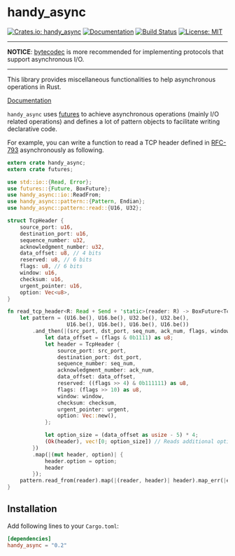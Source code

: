 handy_async
===========

[![Crates.io: handy_async](http://meritbadge.herokuapp.com/handy_async)](https://crates.io/crates/handy_async)
[![Documentation](https://docs.rs/handy_async/badge.svg)](https://docs.rs/handy_async)
[![Build Status](https://travis-ci.org/sile/handy_async.svg?branch=master)](https://travis-ci.org/sile/handy_async)
[![License: MIT](https://img.shields.io/badge/license-MIT-blue.svg)](LICENSE)

---

**NOTICE**: [bytecodec](https://github.com/sile/bytecodec) is more recommended for implementing protocols that support asynchronous I/O.

---

This library provides miscellaneous functionalities to help asynchronous operations in Rust.

[Documentation](https://docs.rs/handy_async)

`handy_async` uses [futures](https://github.com/alexcrichton/futures-rs) to
achieve asynchronous operations (mainly I/O related operations)
and defines a lot of pattern objects to facilitate writing declarative code.

For example, you can write a function to read a TCP header
defined in [RFC-793](https://www.ietf.org/rfc/rfc793.txt) asynchronously as following.

```rust
extern crate handy_async;
extern crate futures;

use std::io::{Read, Error};
use futures::{Future, BoxFuture};
use handy_async::io::ReadFrom;
use handy_async::pattern::{Pattern, Endian};
use handy_async::pattern::read::{U16, U32};

struct TcpHeader {
    source_port: u16,
    destination_port: u16,
    sequence_number: u32,
    acknowledgment_number: u32,
    data_offset: u8, // 4 bits
    reserved: u8, // 6 bits
    flags: u8, // 6 bits
    window: u16,
    checksum: u16,
    urgent_pointer: u16,
    option: Vec<u8>,
}

fn read_tcp_header<R: Read + Send + 'static>(reader: R) -> BoxFuture<TcpHeader, Error> {
    let pattern = (U16.be(), U16.be(), U32.be(), U32.be(),
                   U16.be(), U16.be(), U16.be(), U16.be())
        .and_then(|(src_port, dst_port, seq_num, ack_num, flags, window, checksum, urgent)| {
            let data_offset = (flags & 0b1111) as u8;
            let header = TcpHeader {
                source_port: src_port,
                destination_port: dst_port,
                sequence_number: seq_num,
                acknowledgment_number: ack_num,
                data_offset: data_offset,
                reserved: ((flags >> 4) & 0b111111) as u8,
                flags: (flags >> 10) as u8,
                window: window,
                checksum: checksum,
                urgent_pointer: urgent,
                option: Vec::new(),
            };

            let option_size = (data_offset as usize - 5) * 4;
            (Ok(header), vec![0; option_size]) // Reads additional option bytes
        })
        .map(|(mut header, option)| {
            header.option = option;
            header
        });
    pattern.read_from(reader).map(|(reader, header)| header).map_err(|e| e.into_error()).boxed()
}
```

Installation
------------

Add following lines to your `Cargo.toml`:

```toml
[dependencies]
handy_async = "0.2"
```
